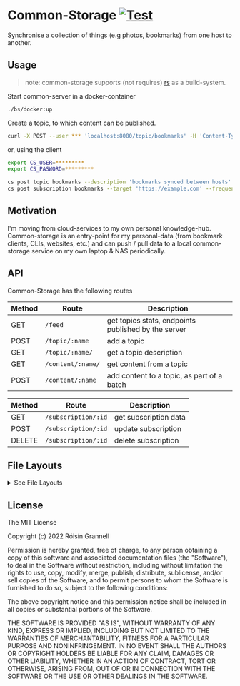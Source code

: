# Common-Storage [![Test](https://github.com/rgrannell1/common-storage/actions/workflows/test.yaml/badge.svg)](https://github.com/rgrannell1/common-storage/actions/workflows/test.yaml)

Synchronise a collection of things (e.g photos, bookmarks) from one host to
another.

## Usage

> note: common-storage supports (not requires)
> [rs](https://github.com/rgrannell1/rs) as a build-system.

Start common-server in a docker-container

```bash
./bs/docker:up
```

Create a topic, to which content can be published.

```bash
curl -X POST --user *** 'localhost:8080/topic/bookmarks' -H 'Content-Type: application/json' --data '{ "description": "bookmarks I want to store" }'
```

or, using the client

```bash
export CS_USER=*********
export CS_PASWORD=*********

cs post topic bookmarks --description 'bookmarks synced between hosts'
cs post subscription bookmarks --target 'https://example.com' --frequency 60
```

## Motivation

I'm moving from cloud-services to my own personal knowledge-hub. Common-storage
is an entry-point for my personal-data (from bookmark clients, CLIs, websites,
etc.) and can push / pull data to a local common-storage service on my own
laptop & NAS periodically.

## API

Common-Storage has the following routes

| Method | Route             | Description                                         |
| ------ | ----------------- | --------------------------------------------------- |
| GET    | `/feed`           | get topics stats, endpoints published by the server |
| POST   | `/topic/:name`    | add a topic                                         |
| GET    | `/topic/:name/`   | get a topic description                             |
| GET    | `/content/:name/` | get content from a topic                            |
| POST   | `/content/:name`  | add content to a topic, as part of a batch          |

| Method | Route               | Description           |
| ------ | ------------------- | --------------------- |
| GET    | `/subscription/:id` | get subscription data |
| POST   | `/subscription/:id` | update subscription   |
| DELETE | `/subscription/:id` | delete subscription   |

## File Layouts

<details>
  <summary>See File Layouts</summary>

```
.env                  # local environment-variable bindings
digitalocean.tf       # deploy a database to digitalocean
dockerfile            # deploy common-storage to a docker-container
docker-compose.yml    # start a docker-container with environmental variable's bound
```

```
bs/                     # build scripts. Call directly with shell, or use
  coverage.sh           # get code-coverage
  deploy.sh             # deno-deploy the API
  docker:build.sh       # build a docker-container
  docker:up.sh          # start a docker container
  launch.sh             # launch the common-storage directly
  terraform:apply.sh    # apply digitalocean terraform template
  terraform:apply.sh    # delete digitalocean terraform assets
  test.sh               # launch tests
```

```
src/
  api/                # route information
  logger/             # logging implementations
  storage/            # underlying storage implementations
  types/
    interfaces/       # interfaces for storage, logging, etc.

  app.ts              # defines an Opine app
  config.ts           # pulls environmental binding and instantiates singletons
  launch.ts           # start the common-storage server
```

```
tests/
  run-test.ts         # accepts configuration options, runs the tests!
  server-suite.ts     # hooks server expectations up with testcase inputs
  storage-suite.ts    # hooks storage expectations up with testcase inputs

  expectations/       # property-based expectations for program-behaviour, parameterised by input
    routes/           # expectations for each API route
    storage/          # expecations for IStorage implementations
  utils/              # utility code for tests
```

</details>

## License

The MIT License

Copyright (c) 2022 Róisín Grannell

Permission is hereby granted, free of charge, to any person obtaining a copy of
this software and associated documentation files (the "Software"), to deal in
the Software without restriction, including without limitation the rights to
use, copy, modify, merge, publish, distribute, sublicense, and/or sell copies of
the Software, and to permit persons to whom the Software is furnished to do so,
subject to the following conditions:

The above copyright notice and this permission notice shall be included in all
copies or substantial portions of the Software.

THE SOFTWARE IS PROVIDED "AS IS", WITHOUT WARRANTY OF ANY KIND, EXPRESS OR
IMPLIED, INCLUDING BUT NOT LIMITED TO THE WARRANTIES OF MERCHANTABILITY, FITNESS
FOR A PARTICULAR PURPOSE AND NONINFRINGEMENT. IN NO EVENT SHALL THE AUTHORS OR
COPYRIGHT HOLDERS BE LIABLE FOR ANY CLAIM, DAMAGES OR OTHER LIABILITY, WHETHER
IN AN ACTION OF CONTRACT, TORT OR OTHERWISE, ARISING FROM, OUT OF OR IN
CONNECTION WITH THE SOFTWARE OR THE USE OR OTHER DEALINGS IN THE SOFTWARE.
